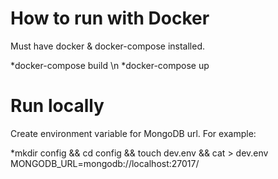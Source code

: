 # How to run with Docker
Must have docker & docker-compose installed.

*docker-compose build \n
*docker-compose up

# Run locally
Create environment variable for MongoDB url. For example:

*mkdir config && cd config && touch dev.env && cat > dev.env MONGODB_URL=mongodb://localhost:27017/
